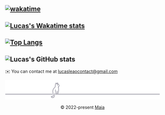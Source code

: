 ## [![wakatime](https://wakatime.com/badge/user/0a2ee96e-5f6b-4583-a5c8-40a7f7d95f0e.svg)](https://wakatime.com/@0a2ee96e-5f6b-4583-a5c8-40a7f7d95f0e)
## [![Lucas's Wakatime stats](https://github-readme-stats.vercel.app/api/wakatime?username=imafancydev&layout=compact)](https://github.com/imafancydev)
## [![Top Langs](https://github-readme-stats.vercel.app/api/top-langs/?username=imafancydev&layout=compact)](https://github.com/anuraghazra/github-readme-stats) 
## ![Lucas's GitHub stats](https://github-readme-stats.vercel.app/api?username=imafancydev&count_private=true&show_icons=true&theme=Default) 

✉️  You can contact me at [lucasleaocontact@gmail.com](mailto:lucasaugustoleao@gmail.com)
<p align="center"><img src="https://raw.githubusercontent.com/gabrielmaialva33/gabrielmaialva33/master/assets/gray0_ctp_on_line.svg?sanitize=true" /></p>
<p align="center">&copy; 2022-present <a href="https://github.com/imafancydev/" target="_blank">Maia</a>
